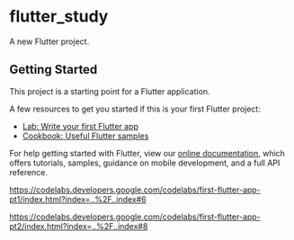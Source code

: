 # flutter_study

A new Flutter project.

## Getting Started

This project is a starting point for a Flutter application.

A few resources to get you started if this is your first Flutter project:

- [Lab: Write your first Flutter app](https://flutter.dev/docs/get-started/codelab)
- [Cookbook: Useful Flutter samples](https://flutter.dev/docs/cookbook)

For help getting started with Flutter, view our
[online documentation](https://flutter.dev/docs), which offers tutorials,
samples, guidance on mobile development, and a full API reference.


https://codelabs.developers.google.com/codelabs/first-flutter-app-pt1/index.html?index=..%2F..index#6

https://codelabs.developers.google.com/codelabs/first-flutter-app-pt2/index.html?index=..%2F..index#8